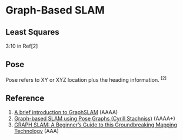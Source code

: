 # Graph-Based SLAM


## Least Squares
3:10 in Ref[2]

## Pose 
Pose refers to XY or XYZ location plus the heading information. <sup>[2]</sup>





## Reference
1. [A brief introduction to GraphSLAM](https://shivachandrachary.medium.com/a-brief-introduction-to-graphslam-4204b4fce2f0) (AAAA)
2. [Graph-based SLAM using Pose Graphs (Cyrill Stachniss)](https://www.youtube.com/watch?v=uHbRKvD8TWg&t=6s) (AAAA+)
3. [GRAPH SLAM: A Beginner’s Guide to this Groundbreaking Mapping Technology](https://pub.towardsai.net/everything-you-need-to-know-about-graph-slam-7f6f567f1a31) (AAA)
